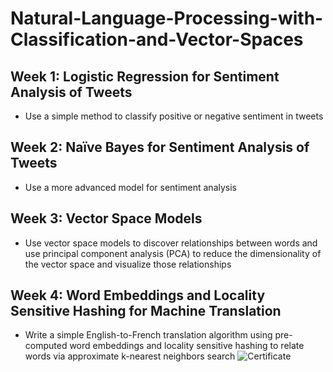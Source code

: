 # Natural-Language-Processing-with-Classification-and-Vector-Spaces


## Week 1: Logistic Regression for Sentiment Analysis of Tweets

- Use a simple method to classify positive or negative sentiment in tweets


## Week 2: Naïve Bayes for Sentiment Analysis of Tweets

- Use a more advanced model for sentiment analysis



## Week 3: Vector Space Models

- Use vector space models to discover relationships between words and use principal component analysis (PCA) to reduce the dimensionality of the vector space and visualize those relationships



## Week 4: Word Embeddings and Locality Sensitive Hashing for Machine Translation

- Write a simple English-to-French translation algorithm using pre-computed word embeddings and locality sensitive hashing to relate words via approximate k-nearest neighbors search
![Certificate](https://user-images.githubusercontent.com/70793920/136980076-a0a7e437-1da9-48c8-aebb-6b7a4fe5187a.JPG)

